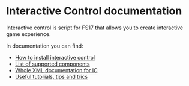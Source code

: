 # Interactive Control documentation

Interactive control is script for FS17 that allows you to create interactive game experience.

In documentation you can find:

* [How to install interactive control](./minimalInstalation.md)
* [List of supported components](./supportedComponents.md)
* [Whole XML documentation for IC](./XMLFormatDocumentation.md)
* [Useful tutorials, tips and trics](./tutorials.md)
